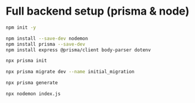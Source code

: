 # Full backend setup (prisma & node)

```bash
npm init -y
```
```bash
npm install --save-dev nodemon
npm install prisma --save-dev
npm install express @prisma/client body-parser dotenv
```
```bash
npx prisma init
```
```bash
npx prisma migrate dev --name initial_migration
```
```bash
npx prisma generate
```
```bash
npx nodemon index.js
```

